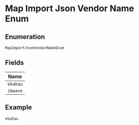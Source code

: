 
# Map Import Json Vendor Name Enum

## Enumeration

`MapImportJsonVendorNameEnum`

## Fields

| Name |
|  --- |
| `ekahau` |
| `ibwave` |

## Example

```
ekahau
```

